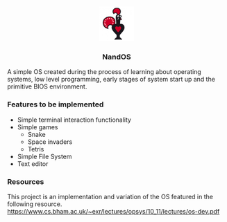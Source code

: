 <br />
<p align="center">
  <a href="https://github.com/OfficialScragg/NandOS">
    <img src="assets/NandOS.jpg" alt="Logo" width="80" height="80">
  </a>
  <h3 align="center">NandOS</h3>
</p>

A simple OS created during the process of learning about operating systems, low level programming, early stages of system start up and the primitive BIOS environment.

### Features to be implemented
   - Simple terminal interaction functionality
   - Simple games
      - Snake
      - Space invaders
      - Tetris
   - Simple File System
   - Text editor

### Resources
This project is an implementation and variation of the OS featured in the following resource. 
https://www.cs.bham.ac.uk/~exr/lectures/opsys/10_11/lectures/os-dev.pdf
